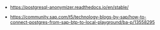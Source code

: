 
* https://postgresql-anonymizer.readthedocs.io/en/stable/


* https://community.sap.com/t5/technology-blogs-by-sap/how-to-connect-postgres-from-sap-btp-to-local-playground/ba-p/13558295

